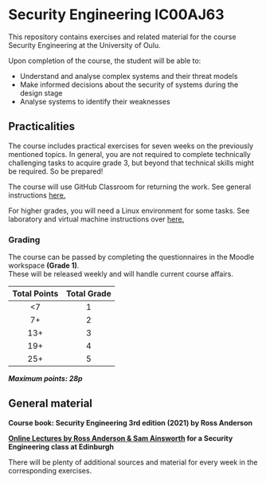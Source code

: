 # Security Engineering IC00AJ63

This repository contains exercises and related material for the course Security Engineering at the University of Oulu.

Upon completion of the course, the student will be able to:
* Understand and analyse complex systems and their threat models
* Make informed decisions about the security of systems during the design stage
* Analyse systems to identify their weaknesses

## Practicalities

The course includes practical exercises for seven weeks on the previously mentioned topics.
In general, you are not required to complete technically challenging tasks to acquire grade 3, but beyond that technical skills might be required.
So be prepared!

The course will use GitHub Classroom for returning the work.
See general instructions [here.](https://ouspg.org/resources/github/)

For higher grades, you will need a Linux environment for some tasks.
See laboratory and virtual machine instructions over [here.](https://ouspg.org/resources/laboratories/)

### Grading

The course can be passed by completing the questionnaires in the Moodle workspace **(Grade 1)**.  
These will be released weekly and will handle current course affairs.

Total Points|Total Grade
:-:|:-:
<7 | 1
7+ | 2
13+ | 3
19+ | 4
25+ | 5

***Maximum points: 28p***

## General material

**Course book: Security Engineering 3rd edition (2021) by Ross Anderson**

**[Online Lectures by Ross Anderson & Sam Ainsworth](https://www.youtube.com/@securityengineering1350) for a Security Engineering class at Edinburgh**

There will be plenty of additional sources and material for every week in the corresponding exercises.
